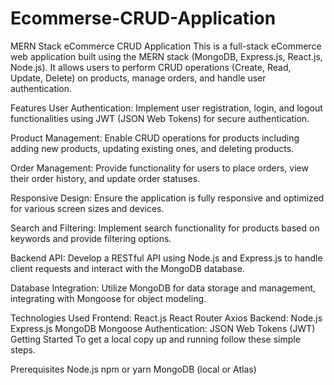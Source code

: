 # Ecommerse-CRUD-Application
MERN Stack eCommerce CRUD Application
This is a full-stack eCommerce web application built using the MERN stack (MongoDB, Express.js, React.js, Node.js). It allows users to perform CRUD operations (Create, Read, Update, Delete) on products, manage orders, and handle user authentication.

Features
User Authentication: Implement user registration, login, and logout functionalities using JWT (JSON Web Tokens) for secure authentication.

Product Management: Enable CRUD operations for products including adding new products, updating existing ones, and deleting products.

Order Management: Provide functionality for users to place orders, view their order history, and update order statuses.

Responsive Design: Ensure the application is fully responsive and optimized for various screen sizes and devices.

Search and Filtering: Implement search functionality for products based on keywords and provide filtering options.

Backend API: Develop a RESTful API using Node.js and Express.js to handle client requests and interact with the MongoDB database.

Database Integration: Utilize MongoDB for data storage and management, integrating with Mongoose for object modeling.

Technologies Used
Frontend:
React.js
React Router
Axios
Backend:
Node.js
Express.js
MongoDB
Mongoose
Authentication:
JSON Web Tokens (JWT)
Getting Started
To get a local copy up and running follow these simple steps.

Prerequisites
Node.js
npm or yarn
MongoDB (local or Atlas)
